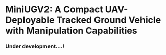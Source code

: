 # MiniUGV2: A Compact UAV-Deployable Tracked Ground Vehicle with Manipulation Capabilities

### Under development....!

